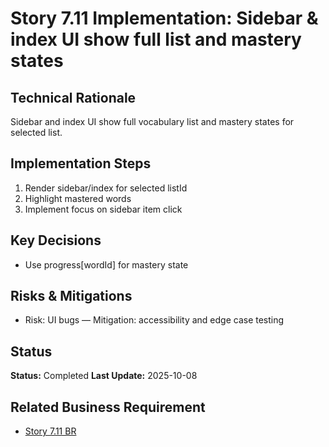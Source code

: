 # Story 7.11 Implementation: Sidebar & index UI show full list and mastery states

## Technical Rationale

Sidebar and index UI show full vocabulary list and mastery states for selected list.

## Implementation Steps

1. Render sidebar/index for selected listId
2. Highlight mastered words
3. Implement focus on sidebar item click

## Key Decisions

- Use progress[wordId] for mastery state

## Risks & Mitigations

- Risk: UI bugs — Mitigation: accessibility and edge case testing

## Status

**Status:** Completed
**Last Update:** 2025-10-08

## Related Business Requirement

- [Story 7.11 BR](../../business-requirements/epic-7-remove-daily-commitment/story-7-7-sidebar-mastery.md)
